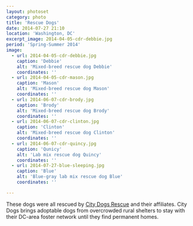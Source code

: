 ```yaml
---
layout: photoset
category: photo
title: 'Rescue Dogs'
date: 2014-07-27 21:10
location: 'Washington, DC'
excerpt_image: 2014-04-05-cdr-debbie.jpg
period: 'Spring-Summer 2014'
image:
  - url: 2014-04-05-cdr-debbie.jpg
    caption: 'Debbie'
    alt: 'Mixed-breed rescue dog Debbie'
    coordinates: ''
  - url: 2014-04-05-cdr-mason.jpg
    caption: 'Mason'
    alt: 'Mixed-breed rescue dog Mason'
    coordinates: '' 
  - url: 2014-06-07-cdr-brody.jpg
    caption: 'Brody'
    alt: 'Mixed-breed rescue dog Brody'
    coordinates: '' 
  - url: 2014-06-07-cdr-clinton.jpg
    caption: 'Clinton'
    alt: 'Mixed-breed rescue dog Clinton'
    coordinates: ''   
  - url: 2014-06-07-cdr-quincy.jpg
    caption: 'Qunicy'
    alt: 'Lab mix rescue dog Quincy'
    coordinates: ''   
  - url: 2014-07-27-blue-sleeping.jpg
    caption: 'Blue'
    alt: 'Blue-gray lab mix rescue dog Blue'
    coordinates: ''        

---
```


These dogs were all rescued by [City Dogs Rescue](http://www.citydogsrescuedc.org/) and their affiliates. City Dogs brings adoptable dogs from overcrowded rural shelters to stay with their DC-area foster network until they find permanent homes.